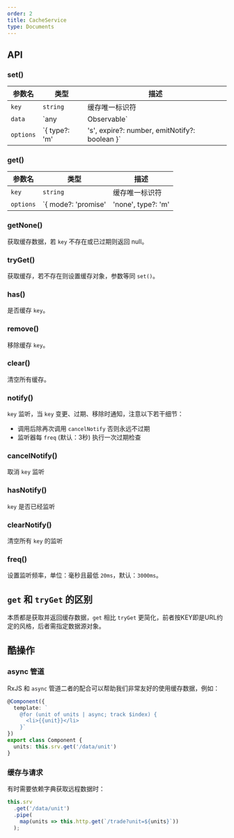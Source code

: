 ```yaml
---
order: 2
title: CacheService
type: Documents
---
```


## API

### set()

| 参数名 | 类型 | 描述 |
| ----- | --- | --- |
| `key` | `string` | 缓存唯一标识符 |
| `data` | `any | Observable<any>` | 缓存数据源，数据源为 `Observable` 时，依然返回 `Observable`，否则返回 `void` |
| `options` | `{ type?: 'm' | 's', expire?: number, emitNotify?: boolean }` | `type` 存储类型，'m' 表示内存，'s' 表示持久<br>`expire` 过期时间，单位 `秒` |

### get()

| 参数名 | 类型 | 描述 |
| ----- | --- | --- |
| `key` | `string` | 缓存唯一标识符 |
| `options` | `{ mode?: 'promise' | 'none', type?: 'm' | 's', expire?: number, emitNotify?: boolean }` | `mode` 指定获取缓存的模式：<br>1、`promise` 表示若不存 `key` 则把 `key` 当URL发起请求并缓存且返回 Observable<br>2、`none` 表示直接返回数据若KEY不存在则直接返回 `null`<br><br>`type` 存储类型，'m' 表示内存，'s' 表示持久<br>`expire` 过期时间，单位 `秒` |

### getNone()

获取缓存数据，若 `key` 不存在或已过期则返回 null。

### tryGet()

获取缓存，若不存在则设置缓存对象，参数等同 `set()`。

### has()

是否缓存 `key`。

### remove()

移除缓存 `key`。

### clear()

清空所有缓存。

### notify()

`key` 监听，当 `key` 变更、过期、移除时通知，注意以下若干细节：

- 调用后除再次调用 `cancelNotify` 否则永远不过期
- 监听器每 `freq` (默认：3秒) 执行一次过期检查

### cancelNotify()

取消 `key` 监听

### hasNotify()

`key` 是否已经监听

### clearNotify()

清空所有 `key` 的监听

### freq()

设置监听频率，单位：毫秒且最低 `20ms`，默认：`3000ms`。

## `get` 和 `tryGet` 的区别

本质都是获取并返回缓存数据，`get` 相比 `tryGet` 更简化，前者按KEY即是URL约定的风格，后者需指定数据源对象。

## 酷操作

### async 管道

RxJS 和 `async` 管道二者的配合可以帮助我们非常友好的使用缓存数据，例如：

```ts
@Component({
  template: `
    @for (unit of units | async; track $index) {
      <li>{{unit}}</li>
    }`
})
export class Component {
  units: this.srv.get('/data/unit')
}
```

### 缓存与请求

有时需要依赖字典获取远程数据时：

```ts
this.srv
  .get('/data/unit')
  .pipe(
    map(units => this.http.get(`/trade?unit=${units}`))
  );
```
